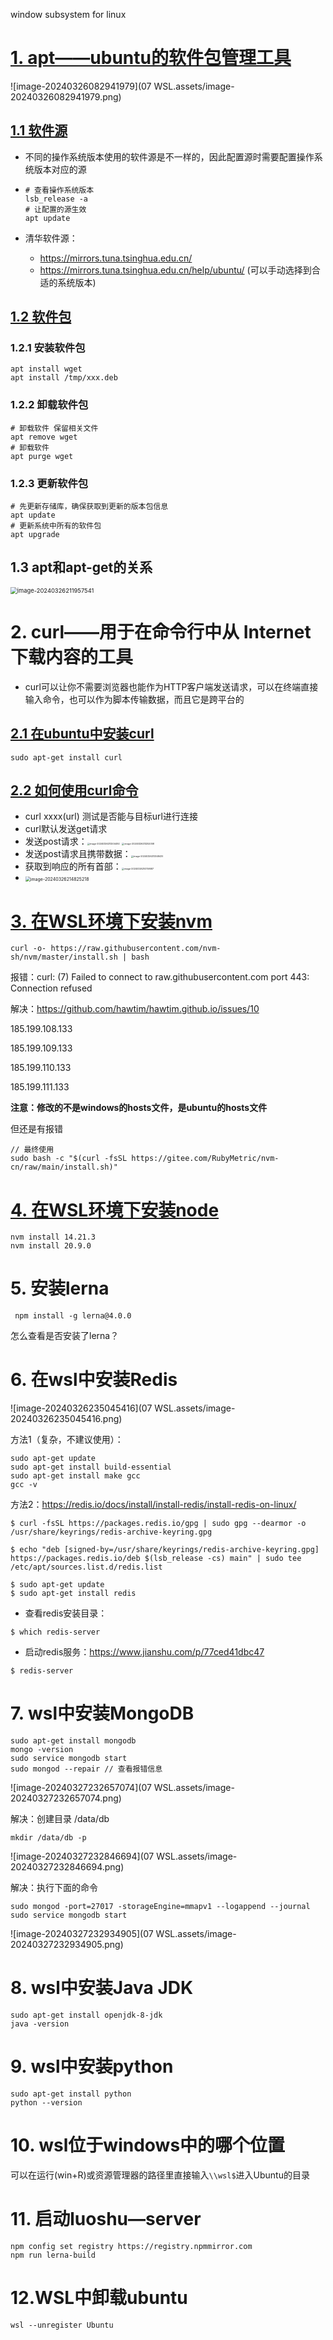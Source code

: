 window subsystem for linux

# [1. apt——ubuntu的软件包管理工具](https://www.bilibili.com/video/BV1yP4y1D787/?spm_id_from=333.788&vd_source=a7089a0e007e4167b4a61ef53acc6f7e)

![image-20240326082941979](07 WSL.assets/image-20240326082941979.png)

## [1.1 软件源](https://www.bilibili.com/video/BV1yP4y1D787/?p=27&spm_id_from=pageDriver)

- 不同的操作系统版本使用的软件源是不一样的，因此配置源时需要配置操作系统版本对应的源

- ```shell
  # 查看操作系统版本
  lsb_release -a
  # 让配置的源生效
  apt update
  ```

- 清华软件源：

  - https://mirrors.tuna.tsinghua.edu.cn/
  - https://mirrors.tuna.tsinghua.edu.cn/help/ubuntu/   (可以手动选择到合适的系统版本)

## [1.2 软件包](https://www.bilibili.com/video/BV19A41197W2/?spm_id_from=333.788&vd_source=a7089a0e007e4167b4a61ef53acc6f7e)

### 1.2.1 安装软件包

```shell
apt install wget
apt install /tmp/xxx.deb
```

### 1.2.2 卸载软件包

```shell
# 卸载软件 保留相关文件
apt remove wget
# 卸载软件
apt purge wget
```

### 1.2.3 更新软件包

```shell
# 先更新存储库，确保获取到更新的版本包信息
apt update
# 更新系统中所有的软件包
apt upgrade
```

## 1.3 apt和apt-get的关系

<img src="07 WSL.assets/image-20240326211957541.png" alt="image-20240326211957541" style="zoom:67%;" />

# 2. curl——用于在命令行中从 Internet 下载内容的工具

- curl可以让你不需要浏览器也能作为HTTP客户端发送请求，可以在终端直接输入命令，也可以作为脚本传输数据，而且它是跨平台的

## [2.1 在ubuntu中安装curl](https://learn.microsoft.com/zh-cn/windows/dev-environment/javascript/nodejs-on-wsl)

```shell
sudo apt-get install curl
```

## [2.2 如何使用curl命令](https://www.bilibili.com/video/BV1n94y1U7Eu/?spm_id_from=333.337.search-card.all.click&vd_source=a7089a0e007e4167b4a61ef53acc6f7e)

- curl xxxx(url) 测试是否能与目标url进行连接
- curl默认发送get请求
- 发送post请求：<img src="07 WSL.assets/image-20240326213204492.png" alt="image-20240326213204492" style="zoom: 25%;" />  <img src="07 WSL.assets/image-20240326213252058.png" alt="image-20240326213252058" style="zoom:25%;" />
- 发送post请求且携带数据：<img src="07 WSL.assets/image-20240326213348435.png" alt="image-20240326213348435" style="zoom:25%;" />
- 获取到响应的所有首部：<img src="07 WSL.assets/image-20240326214759587.png" alt="image-20240326214759587" style="zoom:25%;" />
- <img src="07 WSL.assets/image-20240326214825218.png" alt="image-20240326214825218" style="zoom: 50%;" />

# [3. 在WSL环境下安装nvm](https://learn.microsoft.com/zh-cn/windows/dev-environment/javascript/nodejs-on-wsl)

```shell
curl -o- https://raw.githubusercontent.com/nvm-sh/nvm/master/install.sh | bash
```

报错：curl: (7) Failed to connect to raw.githubusercontent.com port 443: Connection refused

解决：https://github.com/hawtim/hawtim.github.io/issues/10

185.199.108.133

185.199.109.133

185.199.110.133 

185.199.111.133

**注意：修改的不是windows的hosts文件，是ubuntu的hosts文件**

但还是有报错

```
// 最终使用
sudo bash -c "$(curl -fsSL https://gitee.com/RubyMetric/nvm-cn/raw/main/install.sh)"
```

# [4. 在WSL环境下安装node](https://learn.microsoft.com/zh-cn/windows/dev-environment/javascript/nodejs-on-wsl)

```
nvm install 14.21.3
nvm install 20.9.0
```

# 5. 安装lerna

```
 npm install -g lerna@4.0.0
```

怎么查看是否安装了lerna？

# 6. 在wsl中安装Redis

![image-20240326235045416](07 WSL.assets/image-20240326235045416.png)

方法1（复杂，不建议使用）：

```shell
sudo apt-get update
sudo apt-get install build-essential
sudo apt-get install make gcc
gcc -v
```

方法2：https://redis.io/docs/install/install-redis/install-redis-on-linux/

```shell
$ curl -fsSL https://packages.redis.io/gpg | sudo gpg --dearmor -o /usr/share/keyrings/redis-archive-keyring.gpg

$ echo "deb [signed-by=/usr/share/keyrings/redis-archive-keyring.gpg] https://packages.redis.io/deb $(lsb_release -cs) main" | sudo tee /etc/apt/sources.list.d/redis.list

$ sudo apt-get update
$ sudo apt-get install redis
```

- 查看redis安装目录：


```shell
$ which redis-server
```

- 启动redis服务：https://www.jianshu.com/p/77ced41dbc47


```shell
$ redis-server 
```

# 7. wsl中安装MongoDB

```shell
sudo apt-get install mongodb
mongo -version
sudo service mongodb start
sudo mongod --repair // 查看报错信息
```

![image-20240327232657074](07 WSL.assets/image-20240327232657074.png)

解决：创建目录 /data/db

```shell
mkdir /data/db -p
```

![image-20240327232846694](07 WSL.assets/image-20240327232846694.png)

解决：执行下面的命令

```shell
sudo mongod -port=27017 -storageEngine=mmapv1 --logappend --journal
sudo service mongodb start
```

![image-20240327232934905](07 WSL.assets/image-20240327232934905.png)

# 8. wsl中安装Java JDK

```shell
sudo apt-get install openjdk-8-jdk
java -version
```

# 9. wsl中安装python

```shell
sudo apt-get install python
python --version
```

# 10. wsl位于windows中的哪个位置

可以在运行(win+R)或资源管理器的路径里直接输入`\\wsl$`进入Ubuntu的目录

# 11. 启动luoshu—server

```
npm config set registry https://registry.npmmirror.com
npm run lerna-build
```

# 12.WSL中卸载ubuntu

```shell
wsl --unregister Ubuntu
```



























